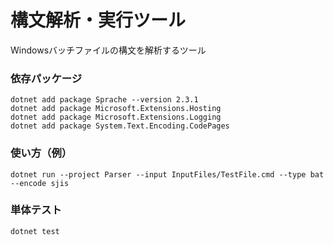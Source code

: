 
# 構文解析・実行ツール

Windowsバッチファイルの構文を解析するツール


### 依存パッケージ

```
dotnet add package Sprache --version 2.3.1
dotnet add package Microsoft.Extensions.Hosting
dotnet add package Microsoft.Extensions.Logging
dotnet add package System.Text.Encoding.CodePages
```

### 使い方（例）

```
dotnet run --project Parser --input InputFiles/TestFile.cmd --type bat --encode sjis
```

### 単体テスト

```
dotnet test
```
